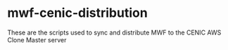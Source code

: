 mwf-cenic-distribution
======================

These are the scripts used to sync and distribute MWF to the CENIC AWS Clone Master server
